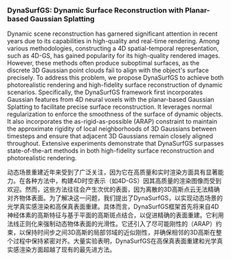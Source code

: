 ### DynaSurfGS: Dynamic Surface Reconstruction with Planar-based Gaussian Splatting

Dynamic scene reconstruction has garnered significant attention in recent years due to its capabilities in high-quality and real-time rendering. Among various methodologies, constructing a 4D spatial-temporal representation, such as 4D-GS, has gained popularity for its high-quality rendered images. However, these methods often produce suboptimal surfaces, as the discrete 3D Gaussian point clouds fail to align with the object's surface precisely. To address this problem, we propose DynaSurfGS to achieve both photorealistic rendering and high-fidelity surface reconstruction of dynamic scenarios. Specifically, the DynaSurfGS framework first incorporates Gaussian features from 4D neural voxels with the planar-based Gaussian Splatting to facilitate precise surface reconstruction. It leverages normal regularization to enforce the smoothness of the surface of dynamic objects. It also incorporates the as-rigid-as-possible (ARAP) constraint to maintain the approximate rigidity of local neighborhoods of 3D Gaussians between timesteps and ensure that adjacent 3D Gaussians remain closely aligned throughout. Extensive experiments demonstrate that DynaSurfGS surpasses state-of-the-art methods in both high-fidelity surface reconstruction and photorealistic rendering.

动态场景重建近年来受到了广泛关注，因为它在高质量和实时渲染方面具有显著能力。在各种方法中，构建4D时空表示（如4D-GS）因其高质量的渲染图像而受到欢迎。然而，这些方法往往会产生次优的表面，因为离散的3D高斯点云无法精确对齐物体表面。为了解决这一问题，我们提出了DynaSurfGS，以实现动态场景的光学真实感渲染和高保真表面重建。具体而言，DynaSurfGS框架首先将来自4D神经体素的高斯特征与基于平面的高斯斑点结合，以促进精确的表面重建。它利用法线正则化来强制动态物体表面的光滑性。它还引入了尽可能刚性的（ARAP）约束，以保持时间步之间3D高斯的局部邻域的近似刚性，并确保相邻的3D高斯在整个过程中保持紧密对齐。大量实验表明，DynaSurfGS在高保真表面重建和光学真实感渲染方面超越了现有的最先进方法。
